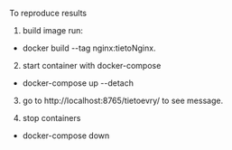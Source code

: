 To reproduce results

1. build image run: 

 - docker build --tag nginx:tietoNginx.

2. start container with docker-compose

 - docker-compose up --detach

3. go to http://localhost:8765/tietoevry/ to see message.

4. stop containers

 - docker-compose down

